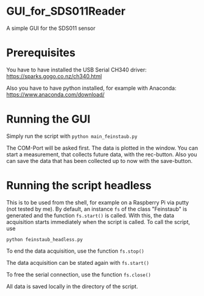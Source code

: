 # GUI_for_SDS011Reader
A simple GUI for the SDS011 sensor

# Prerequisites
You have to have installed the USB Serial CH340 driver: https://sparks.gogo.co.nz/ch340.html

Also you have to have python installed, for example with Anaconda: https://www.anaconda.com/download/

# Running the GUI
Simply run the script with
`python main_feinstaub.py`

The COM-Port will be asked first. The data is plotted in the window. You can start a measurement, that collects future data, with the rec-button. Also you can save the data that has been collected up to now with the save-button.

# Running the script headless
This is to be used from the shell, for example on a Raspberry Pi via putty (not tested by me). By default, an instance `fs` of the class "Feinstaub" is generated and the function `fs.start()` is called. With this, the data acquisition starts immediately when the script is called. To call the script, use

`python feinstaub_headless.py`

To end the data acquisition, use the function 
`fs.stop()`

The data acquisition can be stated again with 
`fs.start()`

To free the serial connection, use the function
`fs.close()`

All data is saved locally in the directory of the script.
